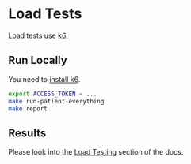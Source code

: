 # Load Tests

Load tests use [k6][1].

## Run Locally

You need to [install k6][2].

```sh
export ACCESS_TOKEN = ...
make run-patient-everything
make report
```

## Results

Please look into the [Load Testing](../../docs/performance/load-testing.md) section of the docs.

[1]: <https://k6.io>
[2]: <https://grafana.com/docs/k6/latest/set-up/install-k6/>
